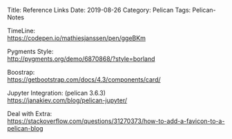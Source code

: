 Title: Reference Links
Date: 2019-08-26
Category: Pelican
Tags: Pelican-Notes

TimeLine:  
https://codepen.io/mathiesjanssen/pen/ggeBKm

Pygments Style:  
http://pygments.org/demo/6870868/?style=borland

Boostrap:  
https://getbootstrap.com/docs/4.3/components/card/

Jupyter Integration: (pelican 3.6.3)  
https://janakiev.com/blog/pelican-jupyter/

Deal with Extra:  
https://stackoverflow.com/questions/31270373/how-to-add-a-favicon-to-a-pelican-blog
